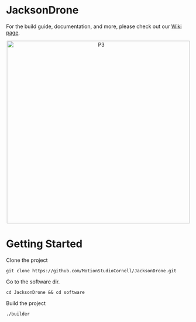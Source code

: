 # JacksonDrone

For the build guide, documentation, and more, please check out our [Wiki page](https://github.com/cornellmotionstudio/JacksonDronev2/wiki).

<p align="center">
<img width="500" alt="P3" src="https://github.com/MotionStudioCornell/JacksonDrone/assets/39002684/33bae1ff-5304-4a2a-a809-c6ddbcf468fc">
</p>

# Getting Started

Clone the project
```
git clone https://github.com/MotionStudioCornell/JacksonDrone.git
```

Go to the software dir.
```
cd JacksonDrone && cd software
```

Build the project

```
./builder
```



